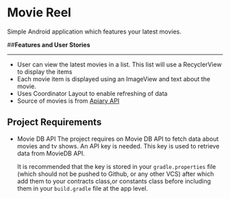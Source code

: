 # Movie Reel

Simple Android application which features your latest movies.

##__Features and User Stories__
___

+ User can view the latest movies in a list. This list will use a RecyclerView to display the items
+ Each movie item is displayed using an ImageView and text about the movie.
+ Uses Coordinator Layout to enable refreshing of data
+ Source of movies is from [Apiary API](https://www.themoviedb.org)

## Project Requirements

+ Movie DB API
    The project requires on Movie DB API to fetch data about movies and tv shows. An API key is needed. This key is used to retrieve data from MovieDB API.
    
    It is recommended that the key is stored in your `gradle.properties` file (which should not be pushed to Github, or any other VCS) after which add them to your contracts class,or constants class before including them in your `build.gradle` file at the app level.